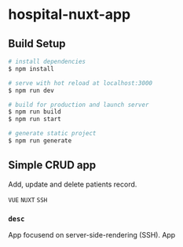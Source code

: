 # hospital-nuxt-app

## Build Setup

```bash
# install dependencies
$ npm install

# serve with hot reload at localhost:3000
$ npm run dev

# build for production and launch server
$ npm run build
$ npm run start

# generate static project
$ npm run generate
```


## Simple CRUD app
Add, update and delete patients record. 

 `VUE` `NUXT` `SSH`

### `desc`
App focusend on server-side-rendering (SSH). 
App 